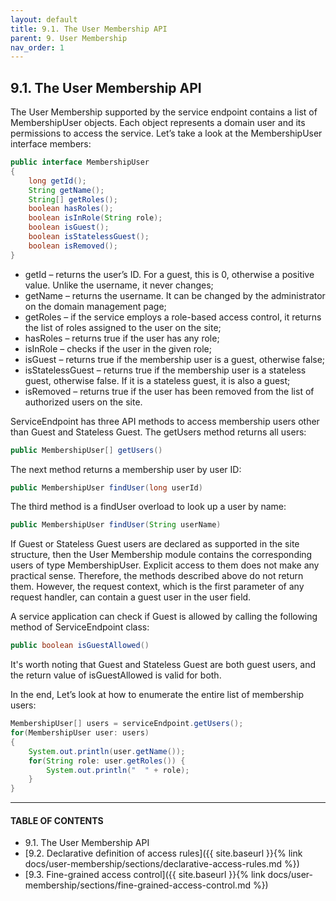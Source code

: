 ```yaml
---
layout: default
title: 9.1. The User Membership API
parent: 9. User Membership
nav_order: 1
---
```


## 9.1. The User Membership API

The User Membership supported by the service endpoint contains a list of <span class="datatype">MembershipUser</span> objects. Each object represents a domain user and its permissions to access the service. Let’s take a look at the <span class="datatype">MembershipUser</span> interface members:
```java
public interface MembershipUser
{
    long getId();
    String getName();
    String[] getRoles();
    boolean hasRoles();
    boolean isInRole(String role);
    boolean isGuest();
    boolean isStatelessGuest();
    boolean isRemoved();
}
```
- <span class="method">getId</span> – returns the user’s ID. For a guest, this is 0, otherwise a positive value. Unlike the username, it never changes;
- <span class="method">getName</span> – returns the username. It can be changed by the administrator on the domain management page;
- <span class="method">getRoles</span> – if the service employs a role-based access control, it returns the list of roles assigned to the user on the site;
- <span class="method">hasRoles</span> – returns true if the user has any role;
- <span class="method">isInRole</span> – checks if the user in the given role;
- <span class="method">isGuest</span> – returns true if the membership user is a guest, otherwise false;
- <span class="method">isStatelessGuest</span> – returns true if the membership user is a stateless guest, otherwise false. If it is a stateless guest, it is also a guest;
- <span class="method">isRemoved</span> – returns true if the user has been removed from the list of authorized users on the site.  

<span class="datatype">ServiceEndpoint</span> has three API methods to access membership users other than Guest and Stateless Guest. The <span class="method">getUsers</span> method returns all users:  
```java
public MembershipUser[] getUsers()
```

The next method returns a membership user by user ID:
```java
public MembershipUser findUser(long userId)
```

The third method is a findUser overload to look up a user by name:
```java
public MembershipUser findUser(String userName)
```

If Guest or Stateless Guest users are declared as supported in the site structure, then the User Membership module contains the corresponding users of type <span class="datatype">MembershipUser</span>. Explicit access to them does not make any practical sense. Therefore, the methods described above do not return them. However, the request context, which is the first parameter of any request handler, can contain a guest user in the <span class="field">user</span> field.  

A service application can check if Guest is allowed by calling the following method of <span class="datatype">ServiceEndpoint</span> class:
```java
public boolean isGuestAllowed()
```

It's worth noting that Guest and Stateless Guest are both guest users, and the return value of <span class="method">isGuestAllowed</span> is valid for both.  

In the end, Let’s look at how to enumerate the entire list of membership users:
```java
MembershipUser[] users = serviceEndpoint.getUsers();
for(MembershipUser user: users)
{
    System.out.println(user.getName());
    for(String role: user.getRoles()) {
        System.out.println("  " + role);
    }
}
```

---
#### TABLE OF CONTENTS
* 9.1. The User Membership API
* [9.2. Declarative definition of access rules]({{ site.baseurl }}{% link docs/user-membership/sections/declarative-access-rules.md %})
* [9.3. Fine-grained access control]({{ site.baseurl }}{% link docs/user-membership/sections/fine-grained-access-control.md %})